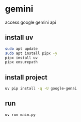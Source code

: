 # gemini

access google gemini api

## install uv

```sh
sudo apt update
sudo apt install pipx -y
pipx install uv
pipx ensurepath
```

## install project

```sh
uv pip install -q -U google-genai
```

## run

```sh
uv run main.py
```